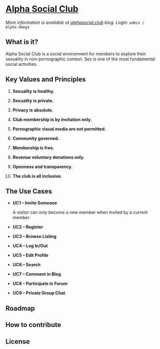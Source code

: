 # [Alpha Social Club](http://alphasocial.club)

*More information is available at [alphasocial.club](http://alphasocial.club) blog. Login: `admin / Alpha.Omega`*

## What is it?
Alpha Social Club is a social environment for members to explore their sexuality in non-pornographic context. Sex is one of the most fundamental social activities.

## Key Values and Principles
1.	**Sexuality is healthy.**


2.	**Sexuality is private.**


3.	**Privacy is absolute.**


4.	**Club membership is by invitation only.**


5.	**Pornographic visual media are not permitted.**


6.	**Community governed.**


7.	**Membership is free.**


8.	**Revenue voluntary donations only.**


9.	**Openness and transparency.**


10.	**The club is all inclusive.**

## The Use Cases
* **UC1 – Invite Someone**

   A visitor can only become a new member when invited by a current member.

* **UC2 – Register**

* **UC3 – Browse Listing**

* **UC4 – Log In/Out**

* **UC5 – Edit Profile**

* **UC6 – Search**

* **UC7 – Comment in Blog**

* **UC8 – Participate in Forum**

* **UC9 – Private Group Chat**

## Roadmap

## How to contribute

## License
